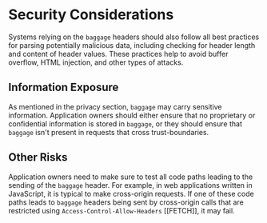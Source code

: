 # Security Considerations

Systems relying on the `baggage` headers should also follow all best practices for parsing potentially malicious data, including checking for header length and content of header values.
These practices help to avoid buffer overflow, HTML injection, and other types of attacks.

## Information Exposure
As mentioned in the privacy section, `baggage` may carry sensitive information.
Application owners should either ensure that no proprietary or confidential information is stored in `baggage`, or they should ensure that `baggage` isn't present in requests that cross trust-boundaries.


## Other Risks
Application owners need to make sure to test all code paths leading to the sending of the `baggage` header. For example, in web applications written in JavaScript, it is typical to make cross-origin requests. If one of these code paths leads to `baggage` headers being sent by cross-origin calls that are restricted using <a data-cite='FETCH#http-access-control-request-headers'>`Access-Control-Allow-Headers`</a> [[FETCH]], it may fail.
